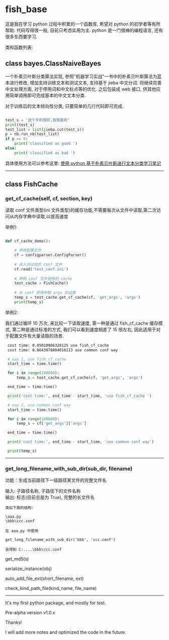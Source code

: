 # fish_base

这是我在学习 python 过程中积累的一个函数库, 希望对 python 的初学者等有所帮助. 代码写得很一般, 目前只考虑实用为主.
 python 是一门很棒的编程语言, 还有很多东西要学习.

类和函数列表:

## class bayes.ClassNaiveBayes

一个朴素贝叶斯分类算法实现, 参照"机器学习实战"一书中的朴素贝叶斯算法为蓝本进行修改, 增加支持训练文本和测试文本, 支持基于 jieba 中文分词.
将继续完善中文处理方面, 对于停用词和中文标点等的优化. 之后包装成 web 接口, 供其他应用简单调用即可完成基本的中文文本分类.

对于训练后的文本倾向性分类, 只要简单的几行代码即可完成.

```python

test_s = '这个手机很好,我很喜欢'
print(test_s)
test_list = list(jieba.cut(test_s))
p = nb.run_nb(test_list)
if p == 0:
    print('classified as good ')
else:
    print('classified as bad ')
```    

具体使用方法可以参考这里: <a href="http://chuangyiji.com/archives/1095">使用 python 基于朴素贝叶斯进行文本分类学习笔记</a>

------

## class FishCache

### get_cf_cache(self, cf, section, key)

读取 conf 文件类型(ini 文件类型)的缓存功能,不需要每次从文件中读取,第二次访问从内存字典中读取,以提高速度

举例1:

```python

def cf_cache_demo():

    # 申明配置文件
    cf = configparser.ConfigParser()
    
    # 读入测试用的 conf 文件
    cf.read('test_conf.ini')
    
    # 申明 conf 文件使用的 cache
    test_cache = FishCache()
    
    # 从 conf 获得参数 args 的设置
    temp_s = test_cache.get_cf_cache(cf, 'get_args', 'args')
    print(temp_s)
``` 

举例2:

我们通过循环 10 万次, 来比较一下读取速度, 第一种是通过 fish_cf_cache 缓存模式, 第二种是通过标准的方式, 
我们可以看到速度相差了 15 倍左右, 因此适用于对于配置文件有大量读取的场景.

```bash
 cost time: 0.05010986328125 use fish_cf_cache 
 cost time: 0.8643078804016113 use common conf way
```

```python
 # way 1, use fish_cf_cache
 start_time = time.time()

 for i in range(100000):
     temp_s = test_cache.get_cf_cache(cf, 'get_args', 'args')

 end_time = time.time()

 print('cost time:', end_time - start_time, 'use fish_cf_cache ')

 # way 2, use common conf way
 start_time = time.time()

 for i in range(100000):
     temp_s = cf['get_args']['args']

 end_time = time.time()

 print('cost time:', end_time - start_time, 'use common conf way')

 print(temp_s)
```

------

### get_long_filename_with_sub_dir(sub_dir, filename)

功能：生成当前路径下一级路径某文件的完整文件名<br>

输入: 子路径名称, 子路径下的文件名称<br>
输出: 标志(目前总是为 True), 完整的长文件名

    类似下面的结构:
    
    \aaa.py
    \bbb\ccc.conf
    
    在 aaa.py 中使用
    
    get_long_filename_with_sub_dir('bbb', 'ccc.conf')
    
    会得到 C:....\bbb\ccc.conf


get_md5(s)

serialize_instance(obj)

auto_add_file_ext(short_filename, ext)

check_kind_path_file(kind_name, file_name)

------

It's my first python package, and mostly for test. 

Pre-alpha version v1.0.x

Thanks!

I will add more notes and optimized the code in the future.

